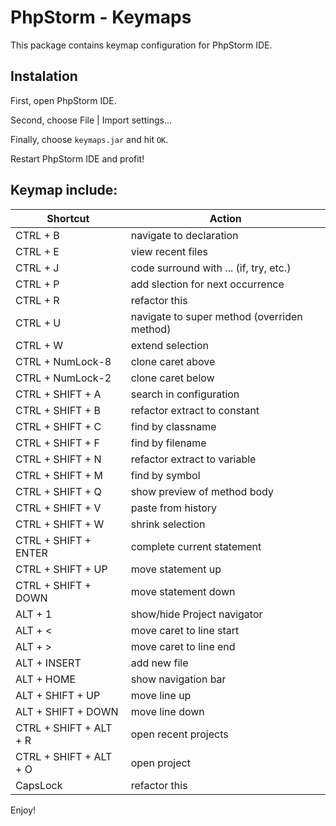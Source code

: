 # PhpStorm - Keymaps

This package contains keymap configuration for PhpStorm IDE.


## Instalation

First, open PhpStorm IDE.

Second, choose File | Import settings...

Finally, choose `keymaps.jar` and hit `OK`.

Restart PhpStorm IDE and profit!


## Keymap include:

| Shortcut               | Action                                      |
| -----------------------|---------------------------------------------|
| CTRL + B               | navigate to declaration                     |
| CTRL + E               | view recent files                           |
| CTRL + J               | code surround with ... (if, try, etc.)      |
| CTRL + P               | add slection for next occurrence            |
| CTRL + R               | refactor this                               |
| CTRL + U               | navigate to super method (overriden method) |
| CTRL + W               | extend selection                            |
| CTRL + NumLock-8       | clone caret above                           |
| CTRL + NumLock-2       | clone caret below                           |
| CTRL + SHIFT + A       | search in configuration                     |
| CTRL + SHIFT + B       | refactor extract to constant                |
| CTRL + SHIFT + C       | find by classname                           |
| CTRL + SHIFT + F       | find by filename                            |
| CTRL + SHIFT + N       | refactor extract to variable                |
| CTRL + SHIFT + M       | find by symbol                              |
| CTRL + SHIFT + Q       | show preview of method body                 |
| CTRL + SHIFT + V       | paste from history                          |
| CTRL + SHIFT + W       | shrink selection                            |
| CTRL + SHIFT + ENTER   | complete current statement                  |
| CTRL + SHIFT + UP      | move statement up                           |
| CTRL + SHIFT + DOWN    | move statement down                         |
| ALT + 1                | show/hide Project navigator                 |
| ALT + <                | move caret to line start                    |
| ALT + >                | move caret to line end                      |
| ALT + INSERT           | add new file                                |
| ALT + HOME             | show navigation bar                         |
| ALT + SHIFT + UP       | move line up                                |
| ALT + SHIFT + DOWN     | move line down                              |
| CTRL + SHIFT + ALT + R | open recent projects                        |
| CTRL + SHIFT + ALT + O | open project                                |
| CapsLock               | refactor this                               |

Enjoy!
